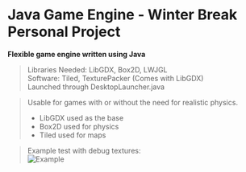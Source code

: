# Java Game Engine - Winter Break Personal Project  
**Flexible game engine written using Java**

> Libraries Needed: LibGDX, Box2D, LWJGL  
> Software: Tiled, TexturePacker (Comes with LibGDX)  
> Launched through DesktopLauncher.java

> Usable for games with or without the need for realistic physics.
> - LibGDX used as the base
> - Box2D used for physics
> - Tiled used for maps

> Example test with debug textures:  
![Example](https://github.com/Temporary-Game-Company/Jebja/blob/master/Images/Example.png)
